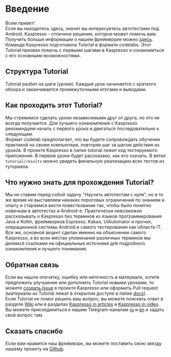 # Введение
Всем привет!
<br>Если вы находитесь здесь, значит вы интересуетесь автотестами под Android. Kaspresso - отличное решение, которое может помочь вам. Получить больше информации о нашем фреймворке можно [здесь](https://kasperskylab.github.io/Kaspresso/).
<br>Команда Kaspresso подготовила Tutorial в формате codelabs. Этот Tutorial призван помочь с первыми шагами в Kaspresso и ознакомиться с его основными возможностями.

## Структура Tutorial
Tutorial разбит на шаги (уроки). Каждый урок начинается с краткого обзора и заканчивается промежуточными итогами и выводами.

## Как проходить этот Tutorial?
Мы стремимся сделать уроки независимыми друг от друга, но это не всегда получается. Для лучшего ознакомления с Kaspresso рекомендуем начать с первого урока и двигаться последовательно к следующим.
<br>Формат codelab предполагает, что вы будете сопровождать обучение практикой на своем компьютере, повторяя шаг за шагом действия из уроков. В проекте Kaspresso в папке tutorial лежит код тестируемого приложения. В первом уроке будет рассказано, как его скачать. В ветке `tutorial/results` можно увидеть финальную реализацию всех тестов из туториала.

## Что нужно знать для прохождения Tutorial?
Мы не ставим перед собой задачу "Научить автотестам с нуля", но в то же время не выставляем никаких пороговых ограничений по знаниям и опыту и стараемся вести повествование так, чтобы было понятно новичкам в автотестах и Android-е. Практически невозможно рассказывать о Kaspresso без терминов из языков программирования Java и Kotlin, фреймворков Espresso, Kakao, UiAutomator и прочих, операционной системы Android и самого тестирования как области IT. Все же, основной акцент сделан именно на объяснении самого Kaspresso, а во всех местах упоминания различных терминов мы делимся ссылками на официальные источники для подробного ознакомления и лучшего понимания.

## Обратная связь
Если вы нашли опечатку, ошибку или неточность в материале, хотите предложить улучшение или дополнить Tutorial новыми уроками, то можете [создать Issue](https://github.com/KasperskyLab/Kaspresso/issues/new) в проекте Kaspresso или оформить Pull request (материалы из Tutorial лежат в открытом доступе в папке [docs](https://github.com/KasperskyLab/Kaspresso/tree/master/docs)).
<br>Если Tutorial не помог решить ваш вопрос, вы можете поискать ответ в разделе [Wiki](https://kasperskylab.github.io/Kaspresso/Wiki/Page%20object%20in%20Kaspresso/) или в разделах [Kaspresso in articles](https://kasperskylab.github.io/Kaspresso/Home/Kaspresso-in-articles/) и [Kaspresso in video](https://kasperskylab.github.io/Kaspresso/Home/Kaspresso-in-videos/).
<br>Вы можете присоединиться к нашим Telegram-каналам [ru](https://t.me/kaspresso) и [en](https://t.me/kaspresso_en) и задать свой вопрос там.

## Сказать спасибо
Если вам нравится наш фреймворк, вы можете поставить свою звезду нашему проекту на [Github](https://github.com/KasperskyLab/Kaspresso).
